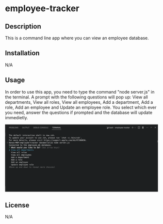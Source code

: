 # employee-tracker

## Description

This is a command line app where you can view an employee database. 

## Installation

N/A

## Usage

In order to use this app, you need to type the command "node server.js" in the terminal. A prompt with the following questions will pop up: View all departments, View all roles, View all employees, Add a department, Add a role, Add an employee and Update an employee role. 
You select which ever you need, answer the questions if prompted and the database will update immedietly. 

![scrrenshot](/Screenshot.png)



## License

N/A
